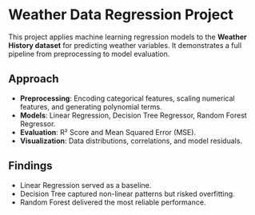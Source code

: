 # Weather Data Regression Project

This project applies machine learning regression models to the **Weather History dataset** for predicting weather variables. It demonstrates a full pipeline from preprocessing to model evaluation.

##  Approach

* **Preprocessing**: Encoding categorical features, scaling numerical features, and generating polynomial terms.
* **Models**: Linear Regression, Decision Tree Regressor, Random Forest Regressor.
* **Evaluation**: R² Score and Mean Squared Error (MSE).
* **Visualization**: Data distributions, correlations, and model residuals.

##  Findings

* Linear Regression served as a baseline.
* Decision Tree captured non-linear patterns but risked overfitting.
* Random Forest delivered the most reliable performance.

